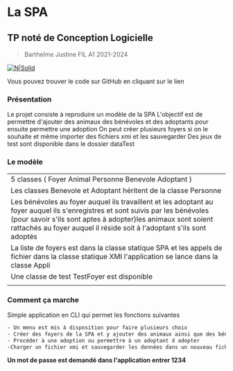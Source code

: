 # La SPA
## TP noté de Conception Logicielle

> Barthelme Justine
> FIL A1 2021-2024

[![N|Solid](https://fr.github.com/assets/images/logos/desktop-logo.png)](https://github.com/EtheriasAI/tp-foyers)

Vous pouvez trouver le code sur GitHub en cliquant sur le lien

### Présentation
Le projet consiste à reproduire un modèle de la SPA
L'objectif est de permettre d'ajouter des animaux des bénévoles et des adoptants pour ensuite permettre une adoption
On peut créer plusieurs foyers si on le souhaite et même importer des fichiers xmi et les sauvegarder
Des jeux de test sont disponible dans le dossier dataTest
### Le modèle

||
| ------ | 
| 5 classes ( Foyer Animal Personne Benevole Adoptant ) | 
| Les classes Benevole et Adoptant héritent de la classe Personne |
| Les bénévoles au foyer auquel ils travaillent et les adoptant au foyer auquel ils s'enregistres et sont suivis par les bénévoles (pour savoir s'ils sont aptes à adopter)les animaux sont soient rattachés au foyer auquel il réside soit à l'adoptant s'ils sont adoptés | 
| La liste de foyers est dans la classe statique SPA et les appels de fichier dans la classe statique XMI l'application se lance dans la classe Appli | 
| Une classe de test TestFoyer est disponible |
||

### Comment ça marche

Simple application en CLI qui permet les fonctions suivantes
```sh
- Un menu est mis à disposition pour faire plusieurs choix
- Créer des foyers de la SPA et y ajouter des animaux ainsi que des bénévoles ou adoptant
- Procéder à une adoption ou permettre à un adoptant d adopter
-Charger un fichier xmi et sauvegarder les données dans un nouveau fichier xmi
```
**Un mot de passe est demandé dans l'application entrer 1234**
